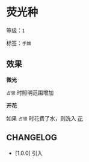 # 荧光种

等级：`1`

标签：`手牌`

## 效果

**微光**

`占领` 时照明范围增加

**开花**

如果 `占领` 时花费了水，则洗入 [花](../卡牌组/花.md)

## CHANGELOG

- [1.0.0] 引入
